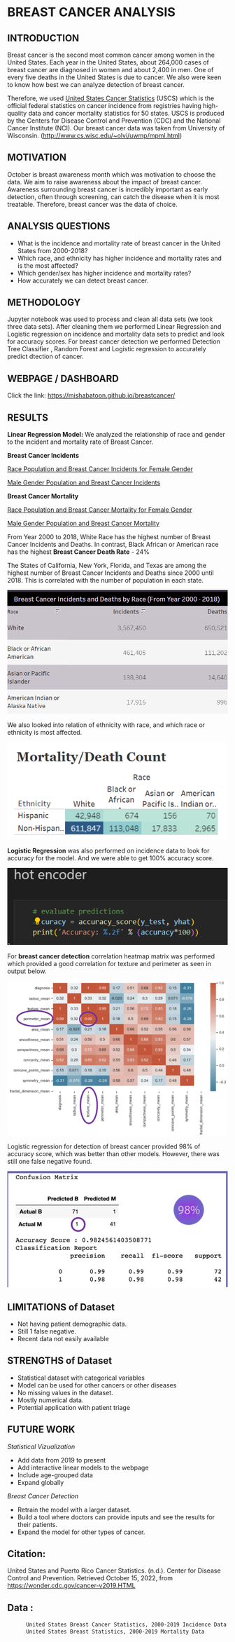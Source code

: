 # BREAST CANCER ANALYSIS



## INTRODUCTION
Breast cancer is the second most common cancer among women in the United States. Each year in the United States, about 264,000 cases of breast cancer are diagnosed in women and about 2,400 in men. One of every five deaths in the United States is due to cancer. We also were keen to know how best we can analyze detection of breast cancer.

Therefore, we used [United States Cancer Statistics](https://www.cdc.gov/cancer/uscs) (USCS) which is the official federal statistics on cancer incidence from registries having high-quality data and cancer mortality statistics for 50 states. USCS is produced by the Centers for Disease Control and Prevention (CDC) and the National Cancer Institute (NCI). Our breast cancer data was taken from University of Wisconsin. (http://www.cs.wisc.edu/~olvi/uwmp/mpml.html)

## MOTIVATION
October is breast awareness month which was motivation to choose the data. We aim to raise awareness about the impact of breast cancer. Awareness surrounding breast cancer is incredibly important as early detection, often through screening, can catch the disease when it is most treatable. Therefore, breast cancer was the data of choice. 

## ANALYSIS QUESTIONS
- What is the incidence and mortality rate of breast cancer in the United States from 2000-2018? 
- Which race, and ethnicity has higher incidence and mortality rates and is the most affected?
- Which gender/sex has higher incidence and mortality rates?
- How accurately we can detect breast cancer.

## METHODOLOGY
Jupyter notebook was used to process and clean all data sets (we took three data sets). After cleaning them we performed Linear Regression and Logistic regression on incidence and mortality data sets to predict and look for accuracy scores. For breast cancer detection we performed Detection Tree Classifier , Random Forest and Logistic regression to accurately predict dtection of cancer.


## WEBPAGE / DASHBOARD
Click the link: https://mishabatoon.github.io/breastcancer/



## RESULTS

**Linear Regression Model:** We analyzed the relationship of race and gender to the incident and mortality rate of Breast Cancer.

**Breast Cancer Incidents**

[Race Population and Breast Cancer Incidents for Female Gender](https://github.com/Mishabatoon/Healthcare_Project/tree/main/Linear%20Regression%20-%20Races_Incident%20Rate)

[Male Gender Population and Breast Cancer Incidents](https://github.com/Mishabatoon/Healthcare_Project/blob/main/Linear%20Regression%20-%20Races_Incident%20Rate/Linear%20Regression%20-%20Breast%20Cancer%20-%20Male%20Incident.ipynb)


**Breast Cancer Mortality**

[Race Population and Breast Cancer Mortality for Female Gender](https://github.com/Mishabatoon/Healthcare_Project/tree/main/Linear%20Regression%20-%20Mortality%20Rate)

[Male Gender Population and Breast Cancer Mortality](https://github.com/Mishabatoon/Healthcare_Project/blob/main/Linear%20Regression%20-%20Mortality%20Rate/Linear%20Regression%20-%20Breast%20Cancer%20-%20Male%20Mortality%20rate.ipynb)

From Year 2000 to 2018, White Race has the highest number of Breast Cancer Incidents and Deaths. In contrast, Black African or American race has the highest **Breast Cancer Death Rate** - 24%

The States of California, New York, Florida, and Texas are among the highest number of Breast Cancer Incidents and Deaths since 2000 until 2018. This is correlated with the number of population in each state.


![combination](resource/incidence%26death.png)

We also looked into relation of ethnicity with race, and which race or ethnicity is most affected.

![ethnicity](resource/ethnicity.png)

**Logistic Regression** was also performed on incidence data to look for accuracy for the model. And we were able to get 100% accuracy score.

![incidence1](resource/incidence1.png)

For **breast cancer detection** correlation heatmap matrix was performed which provided a good correlation for texture and perimeter as seen in output below.

![heatmap](resource/heatmap.png)

Logistic regression for detection of breast cancer provided 98% of accuracy score, which was better than other models. However, there was still one false negative found.

![logisticR](resource/logistic2.png)


## LIMITATIONS of Dataset
- Not having patient demographic data.
- Still 1 false negative. 
- Recent data not easily available

## STRENGTHS of Dataset
- Statistical dataset with categorical variables
- Model can be used for other cancers or other diseases
- No missing values in the dataset.
- Mostly numerical data.
- Potential application with patient triage

## FUTURE WORK

*Statistical Vizualization*
- Add data from 2019 to present
- Add interactive linear models to the webpage
- Include age-grouped data
- Expand globally

*Breast Cancer Detection*
- Retrain the model with a larger dataset. 
- Build a tool where doctors can provide inputs and see the results for their patients.
- Expand the model for other types of cancer.

## Citation: 
United States and Puerto Rico Cancer Statistics. (n.d.). Center for Disease Control and Prevention. Retrieved October 15, 2022, from https://wonder.cdc.gov/cancer-v2019.HTML
## Data : 
          United States Breast Cancer Statistics, 2000-2019 Incidence Data
          United States Breast Statistics, 2000-2019 Mortality Data

